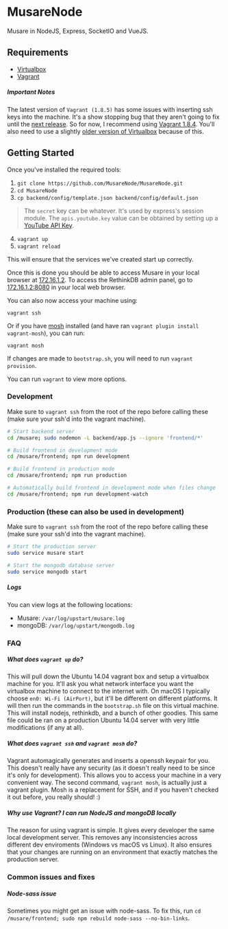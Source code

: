# MusareNode
Musare in NodeJS, Express, SocketIO and VueJS.

## Requirements
 * [Virtualbox](https://www.virtualbox.org/)
 * [Vagrant](https://www.vagrantup.com/)

##### Important Notes
The latest version of `Vagrant (1.8.5)` has some issues with inserting ssh keys into the machine. It's a show stopping bug that they aren't going to fix until the [next release](https://github.com/mitchellh/vagrant/issues/7610#issuecomment-234609660). So for now, I recommend using [Vagrant 1.8.4](https://releases.hashicorp.com/vagrant/1.8.4/). You'll also need to use a slightly [older version of Virtualbox](https://www.virtualbox.org/wiki/Download_Old_Builds_5_0) because of this.

## Getting Started
Once you've installed the required tools:

1. `git clone https://github.com/MusareNode/MusareNode.git`
2. `cd MusareNode`
3. `cp backend/config/template.json backend/config/default.json`

  > The `secret` key can be whatever. It's used by express's session module. The `apis.youtube.key` value can be obtained by setting up a [YouTube API Key](https://developers.google.com/youtube/v3/getting-started).

4. `vagrant up`
5. `vagrant reload`

This will ensure that the services we've created start up correctly.

Once this is done you should be able to access Musare in your local browser at [172.16.1.2](http://172.16.1.2). To access the RethinkDB admin panel, go to [172.16.1.2:8080](http://172.16.1.2:8080) in your local web browser.

You can also now access your machine using:

`vagrant ssh`

Or if you have [mosh](https://mosh.org/) installed (and have ran `vagrant plugin install vagrant-mosh`), you can run:

`vagrant mosh`

If changes are made to `bootstrap.sh`, you will need to run `vagrant provision`.

You can run `vagrant` to view more options.

### Development
Make sure to `vagrant ssh` from the root of the repo before calling these (make sure your ssh'd into the vagrant machine).

```bash
# Start backend server
cd /musare; sudo nodemon -L backend/app.js --ignore 'frontend/*'

# Build frontend in development mode
cd /musare/frontend; npm run development

# Build frontend in production mode
cd /musare/frontend; npm run production

# Automatically build frontend in development mode when files change
cd /musare/frontend; npm run development-watch
```

### Production (these can also be used in development)
Make sure to `vagrant ssh` from the root of the repo before calling these (make sure your ssh'd into the vagrant machine).

```bash
# Start the production server
sudo service musare start

# Start the mongodb database server
sudo service mongodb start
```

##### Logs

You can view logs at the following locations:

* Musare: `/var/log/upstart/musare.log`
* mongoDB: `/var/log/upstart/mongodb.log`

### FAQ

##### What does `vagrant up` do?
This will pull down the Ubuntu 14.04 vagrant box and setup a virtualbox machine for you. It'll ask you what network interface you want the virtualbox machine to connect to the internet with. On macOS I typically choose `en0: Wi-Fi (AirPort)`, but it'll be different on different platforms. It will then run the commands in the `bootstrap.sh` file on this virtual machine. This will install nodejs, rethinkdb, and a bunch of other goodies. This same file could be ran on a production Ubuntu 14.04 server with very little modifications (if any at all).

##### What does `vagrant ssh` and `vagrant mosh` do?
Vagrant automagically generates and inserts a openssh keypair for you. This doesn't really have any security (as it doesn't really need to be since it's only for development). This allows you to access your machine in a very convenient way. The second command, `vagrant mosh`, is actually just a vagrant plugin. Mosh is a replacement for SSH, and if you haven't checked it out before, you really should! :)

##### Why use Vagrant? I can run NodeJS and mongoDB locally
The reason for using vagrant is simple. It gives every developer the same local development server. This removes any inconsistencies across different dev enviroments (Windows vs macOS vs Linux). It also ensures that your changes are running on an environment that exactly matches the production server.

### Common issues and fixes

##### Node-sass issue
Sometimes you might get an issue with node-sass. To fix this, run `cd /musare/frontend; sudo npm rebuild node-sass --no-bin-links`.
